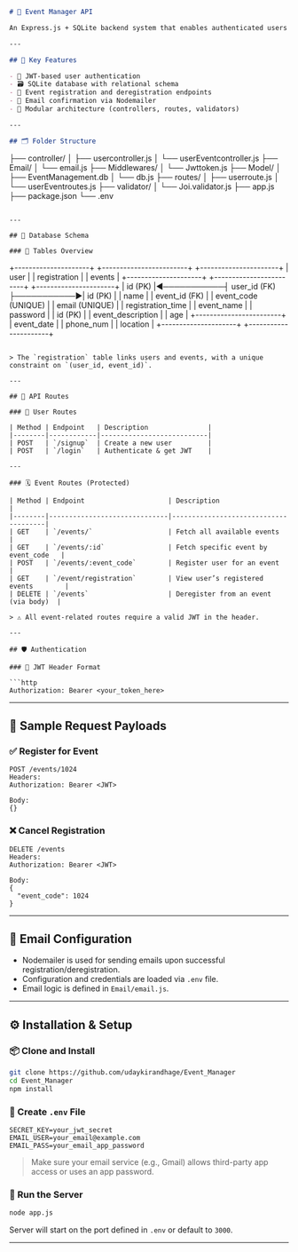 
```markdown
# 📅 Event Manager API

An Express.js + SQLite backend system that enables authenticated users to view events, register/deregister, and receive registration confirmations via email.

---

## 🚀 Key Features

- 🔐 JWT-based user authentication
- 🗃️ SQLite database with relational schema
- 🔁 Event registration and deregistration endpoints
- 📧 Email confirmation via Nodemailer
- 🧩 Modular architecture (controllers, routes, validators)

---

## 🗂️ Folder Structure

```

├── controller/
│   ├── usercontroller.js
│   └── userEventcontroller.js
├── Email/
│   └── email.js
├── Middlewares/
│   └── Jwttoken.js
├── Model/
│   ├── EventManagement.db
│   └── db.js
├── routes/
│   ├── userroute.js
│   └── userEventroutes.js
├── validator/
│   └── Joi.validator.js
├── app.js
├── package.json
└── .env

```

---

## 🧠 Database Schema

### 📘 Tables Overview

```

+---------------------+            +------------------------+            +----------------------+
\|       user          |            |      registration       |           |       events         |
+---------------------+            +------------------------+            +----------------------+
\| id (PK)             |◄───────────┤ user\_id (FK)           ├───────────►| id (PK)              |
\| name                |            | event\_id (FK)          |            | event\_code (UNIQUE)  |
\| email (UNIQUE)      |            | registration\_time      |            | event\_name           |
\| password            |            | id (PK)                |            | event\_description    |
\| age                 |            +------------------------+            | event\_date           |
\| phone\_num           |                                                 | location             |
+---------------------+                                                 +----------------------+

````

> The `registration` table links users and events, with a unique constraint on `(user_id, event_id)`.

---

## 🔀 API Routes

### 🧑 User Routes

| Method | Endpoint   | Description               |
|--------|------------|---------------------------|
| POST   | `/signup`  | Create a new user         |
| POST   | `/login`   | Authenticate & get JWT    |

---

### 🗓️ Event Routes (Protected)

| Method | Endpoint                     | Description                          |
|--------|------------------------------|--------------------------------------|
| GET    | `/events/`                   | Fetch all available events           |
| GET    | `/events/:id`                | Fetch specific event by event_code   |
| POST   | `/events/:event_code`        | Register user for an event           |
| GET    | `/event/registration`        | View user’s registered events        |
| DELETE | `/events`                    | Deregister from an event (via body)  |

> ⚠️ All event-related routes require a valid JWT in the header.

---

## 🛡️ Authentication

### 🔐 JWT Header Format

```http
Authorization: Bearer <your_token_here>
````

---

## 🧪 Sample Request Payloads

### ✅ Register for Event

```http
POST /events/1024
Headers:
Authorization: Bearer <JWT>

Body:
{}
```

### ❌ Cancel Registration

```http
DELETE /events
Headers:
Authorization: Bearer <JWT>

Body:
{
  "event_code": 1024
}
```

---

## 📧 Email Configuration

* Nodemailer is used for sending emails upon successful registration/deregistration.
* Configuration and credentials are loaded via `.env` file.
* Email logic is defined in `Email/email.js`.

---

## ⚙️ Installation & Setup

### 📦 Clone and Install

```bash
git clone https://github.com/udaykirandhage/Event_Manager
cd Event_Manager
npm install
```

### 🔐 Create `.env` File

```env
SECRET_KEY=your_jwt_secret
EMAIL_USER=your_email@example.com
EMAIL_PASS=your_email_app_password
```

> Make sure your email service (e.g., Gmail) allows third-party app access or uses an app password.

### 🚀 Run the Server

```bash
node app.js
```

Server will start on the port defined in `.env` or default to `3000`.

---


